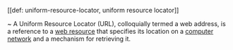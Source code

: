 [[def: uniform-resource-locator, uniform resource locator]]

~ A Uniform Resource Locator (URL), colloquially termed a web address, is a reference to a [web resource](https://en.wikipedia.org/wiki/Web_resource) that specifies its location on a [computer network](https://en.wikipedia.org/wiki/Computer_network) and a mechanism for retrieving it. 

